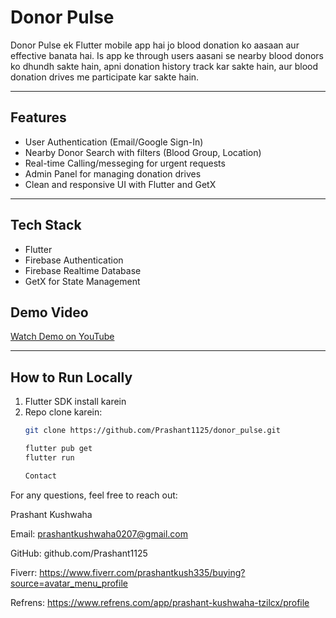 # Donor Pulse

Donor Pulse ek Flutter mobile app hai jo blood donation ko aasaan aur effective banata hai. Is app ke through users aasani se nearby blood donors ko dhundh sakte hain, apni donation history track kar sakte hain, aur blood donation drives me participate kar sakte hain.

---

## Features

- User Authentication (Email/Google Sign-In)
- Nearby Donor Search with filters (Blood Group, Location)
- Real-time Calling/messeging for urgent requests
- Admin Panel for managing donation drives
- Clean and responsive UI with Flutter and GetX

---

## Tech Stack

- Flutter
- Firebase Authentication
- Firebase Realtime Database
- GetX for State Management


## Demo Video

[Watch Demo on YouTube](https://youtu.be/NJzgoA0TTfA)  


---

## How to Run Locally

1. Flutter SDK install karein
2. Repo clone karein:  
   ```bash
   git clone https://github.com/Prashant1125/donor_pulse.git

   flutter pub get
   flutter run

   Contact
For any questions, feel free to reach out:

Prashant Kushwaha

Email: prashantkushwaha0207@gmail.com

GitHub: github.com/Prashant1125

Fiverr: https://www.fiverr.com/prashantkush335/buying?source=avatar_menu_profile

Refrens: https://www.refrens.com/app/prashant-kushwaha-tzilcx/profile

